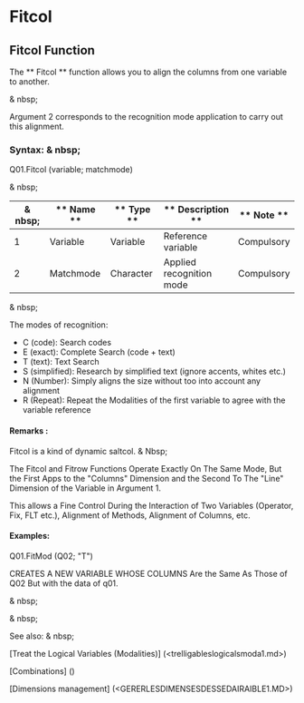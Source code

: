 # Fitcol

## Fitcol Function

The ** Fitcol ** function allows you to align the columns from one variable to another.

& nbsp;

Argument 2 corresponds to the recognition mode application to carry out this alignment.

### Syntax: & nbsp;

Q01.Fitcol (variable; matchmode)

& nbsp;

|& nbsp;|** Name ** |** Type ** |** Description ** |** Note ** |
|--- |--- |--- |--- |--- |
|&#49;|Variable |Variable |Reference variable |Compulsory |
|&#50;|Matchmode |Character |Applied recognition mode |Compulsory |

& nbsp;

The modes of recognition:

* C (code): Search codes
* E (exact): Complete Search (code + text)
* T (text): Text Search
* S (simplified): Research by simplified text (ignore accents, whites etc.)
* N (Number): Simply aligns the size without too into account any alignment
* R (Repeat): Repeat the Modalities of the first variable to agree with the variable reference

#### Remarks :

Fitcol is a kind of dynamic saltcol. & Nbsp;

The Fitcol and Fitrow Functions Operate Exactly On The Same Mode, But the First Apps to the "Columns" Dimension and the Second To The "Line" Dimension of the Variable in Argument 1.

This allows a Fine Control During the Interaction of Two Variables (Operator, Fix, FLT etc.), Alignment of Methods, Alignment of Columns, etc.

#### Examples:

Q01.FitMod (Q02; "T")

CREATES A NEW VARIABLE WHOSE COLUMNS Are the Same As Those of Q02 But with the data of q01.

& nbsp;

& nbsp;

See also: & nbsp;

[Treat the Logical Variables (Modalities)] (<trelligableslogicalsmoda1.md>)

[Combinations] (<combine thevariables1.md>)

[Dimensions management] (<GERERLESDIMENSESDESSEDAIRAIBLE1.MD>)